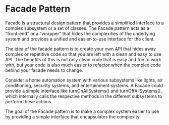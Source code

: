 # Facade Pattern
Facade is a structural design pattern that provides a simplified interface to a complex subsystem or a set of classes. The Facade pattern acts as a "front-end" or a "wrapper" that hides the complexities of the underlying system and provides a unified and easier-to-use interface for the client.

The idea of the facade pattern is to create your own API that hides away complex or repetitive code so that you are left with a clean and easy to use API. The benefits of this is not only clean code that is easy and fun to work with, but your code is also much easier to refactor when the complex code behind your facade needs to change.

Consider a home automation system with various subsystems like lights, air conditioning, security systems, and entertainment systems. A Facade could provide a simple interface like turnOnAllSystems() and turnOffAllSystems(), which internally calls the respective methods in the different subsystems to perform these actions.

The goal of the Facade pattern is to make a complex system easier to use by providing a simple interface that encapsulates the complexity.